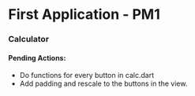 # First Application - PM1

### Calculator

#### Pending Actions:
- Do functions for every button in calc.dart
- Add padding and rescale to the buttons in the view.